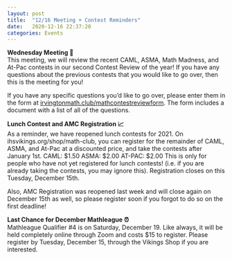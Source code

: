 ```yaml
---
layout: post
title:  "12/16 Meeting + Contest Reminders"
date:   2020-12-16 22:37:20
categories: Events
---
```

<b>Wednesday Meeting 🥇</b>   
This meeting, we will review the recent CAML, ASMA, Math Madness, and At-Pac contests in our second Contest Review of the year! If you have any questions about the previous contests that you would like to go over, then this is the meeting for you!

If you have any specific questions you’d like to go over, please enter them in the form at [irvingtonmath.club/mathcontestreviewform](http://irvingtonmath.club/mathcontestreviewform). The form includes a document with a list of all of the questions.

<b>Lunch Contest and AMC Registration 📈 </b>   
As a reminder, we have reopened lunch contests for 2021. On ihsvikings.org/shop/math-club, you can register for the remainder of CAML, ASMA, and At-Pac at a discounted price, and take the contests after January 1st.
CAML: $1.50
ASMA: $2.00
AT-PAC: $2.00
This is only for people who have not yet registered for lunch contests! (i.e. if you are already taking the contests, you may ignore this). 
Registration closes on this Tuesday, December 15th.

Also, AMC Registration was reopened last week and will close again on December 15th as well, so please register soon if you forgot to do so on the first deadline!

<b>Last Chance for December Mathleague ⏰ </b>     
Mathleague Qualifier #4 is on Saturday, December 19. Like always, it will be held completely online through Zoom and costs $15 to register. Please register by Tuesday, December 15, through the Vikings Shop if you are interested.

